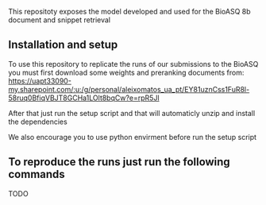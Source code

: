 This repositoty exposes the model developed and used for the BioASQ 8b document and snippet retrieval

## Installation and setup

To use this repository to replicate the runs of our submissions to the BioASQ you must first download some weights and preranking documents from:  https://uapt33090-my.sharepoint.com/:u:/g/personal/aleixomatos_ua_pt/EY81uznCss1FuR8l-58ruq0BfiqVBJT8GCHa1LOlt8bqCw?e=rpR5Jl

After that just run the setup script and that will automaticly unzip and install the dependencies

We also encourage you to use python envirment before run the setup script

## To reproduce the runs just run the following commands

TODO
